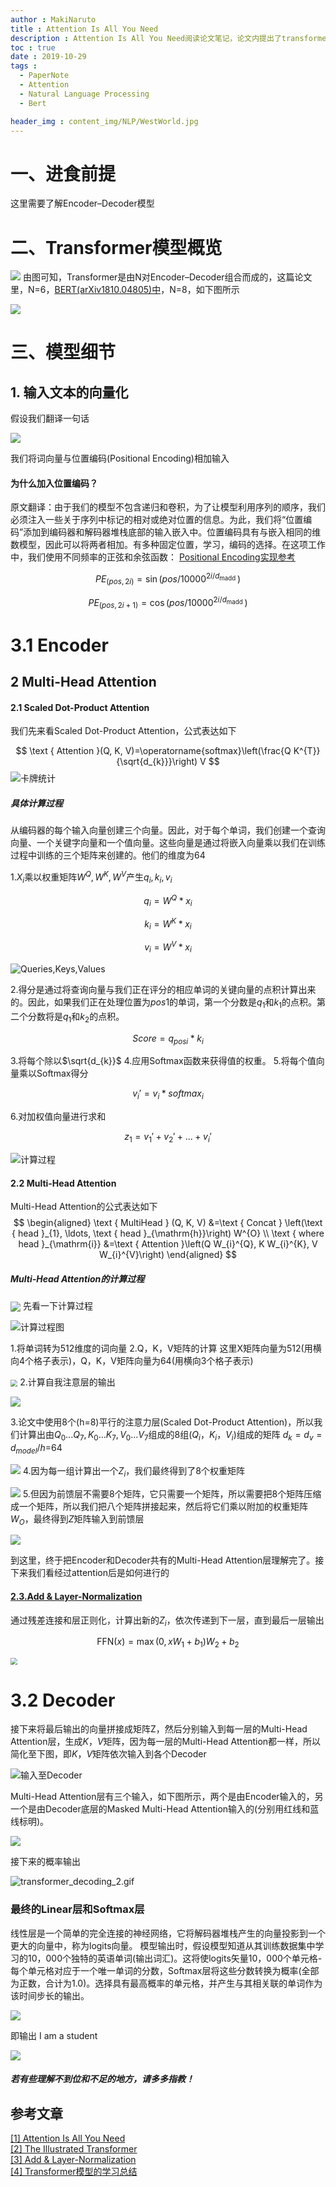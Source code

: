 ```yaml
---
author : MakiNaruto
title : Attention Is All You Need
description : Attention Is All You Need阅读论文笔记，论文内提出了transformer模型
toc : true
date : 2019-10-29
tags : 
  - PaperNote
  - Attention
  - Natural Language Processing
  - Bert

header_img : content_img/NLP/WestWorld.jpg
---
```



# 一、进食前提
这里需要了解Encoder–Decoder模型

# 二、Transformer模型概览

![](/content_img/NLP/Transformer/Transformer.webp)
由图可知，Transformer是由N对Encoder–Decoder组合而成的，这篇论文里，N=6，[BERT(arXiv1810.04805)中](https://arxiv.org/abs/1810.04805)，N=8，如下图所示

![](/content_img/NLP/Transformer/1.webp)


# 三、模型细节

## 1.  输入文本的向量化
假设我们翻译一句话

![](/content_img/NLP/Transformer/2.webp)

我们将词向量与位置编码(Positional Encoding)相加输入
#### 为什么加入位置编码？
原文翻译：由于我们的模型不包含递归和卷积，为了让模型利用序列的顺序，我们必须注入一些关于序列中标记的相对或绝对位置的信息。为此，我们将“位置编码”添加到编码器和解码器堆栈底部的输入嵌入中。位置编码具有与嵌入相同的维数模型，因此可以将两者相加。有多种固定位置，学习，编码的选择。在这项工作中，我们使用不同频率的正弦和余弦函数：
[Positional Encoding实现参考](https://caicai.science/2018/10/06/attention%E6%80%BB%E8%A7%88/)

$$P E_{(p o s, 2 i)}=\sin \left(p o s / 10000^{2 i / d_{\text {madd }}}\right)$$

$$P E_{(p o s, 2 i+1)}=\cos \left(p o s / 10000^{2 i / d_{\text {madd }}}\right)$$
# 3.1  Encoder
## 2  Multi-Head Attention
#### 2.1  Scaled Dot-Product Attention
我们先来看Scaled Dot-Product Attention，公式表达如下

$$
\text { Attention }(Q, K, V)=\operatorname{softmax}\left(\frac{Q K^{T}}{\sqrt{d_{k}}}\right) V
$$
<img src="/content_img/NLP/Transformer/3.webp" style="zoom:100%;" alt="卡牌统计" align=center />


##### 具体计算过程
从编码器的每个输入向量创建三个向量。因此，对于每个单词，我们创建一个查询向量、一个关键字向量和一个值向量。这些向量是通过将嵌入向量乘以我们在训练过程中训练的三个矩阵来创建的。他们的维度为64

1.$X_{i}$乘以权重矩阵$W^{Q},W^{K},W^{V}$产生$q_{i},k_{i},v_{i}$

$$q_{i} = W^{Q}*x_{i}$$

$$k_{i} = W^{K}*x_{i}$$

$$v_{i} = W^{V}*x_{i}$$

![Queries,Keys,Values](/content_img/NLP/Transformer/4.webp)

2.得分是通过将查询向量与我们正在评分的相应单词的关键向量的点积计算出来的。因此，如果我们正在处理位置为$pos1$的单词，第一个分数是$q_{1}$和$k_{1}$的点积。第二个分数将是$q_{1}$和$k_{2}$的点积。

$$Score=q_{posi}*k_{i}$$

3.将每个除以$\sqrt{d_{k}}$
4.应用Softmax函数来获得值的权重。
5.将每个值向量乘以Softmax得分

$$v_{i}{'}=v_{i}*softmax_{i}$$

6.对加权值向量进行求和

 $$z_{1}=v_{1}{'}+v_{2}{'}+...+v_{i}{'}$$

![计算过程](/content_img/NLP/Transformer/5.webp)

#### 2.2  Multi-Head Attention
Multi-Head Attention的公式表达如下
$$
\begin{aligned} \text { MultiHead } (Q, K, V) &=\text { Concat } \left(\text { head }_{1}, \ldots, \text { head }_{\mathrm{h}}\right) W^{O} \\ \text { where head }_{\mathrm{i}} &=\text { Attention }\left(Q W_{i}^{Q}, K W_{i}^{K}, V W_{i}^{V}\right) \end{aligned}
$$
##### Multi-Head Attention的计算过程

<img src="/content_img/NLP/Transformer/6.webp" style="zoom:100%;" align=center />
先看一下计算过程

![计算过程图](/content_img/NLP/Transformer/7.webp)

1.将单词转为512维度的词向量
2.Q，K，V矩阵的计算
这里X矩阵向量为512(用横向4个格子表示)，Q，K，V矩阵向量为64(用横向3个格子表示)

<img src="/content_img/NLP/Transformer/8.webp" style="zoom:70%;" align=center />
2.计算自我注意层的输出

![](/content_img/NLP/Transformer/9.webp)

3.论文中使用8个(h=8)平行的注意力层(Scaled Dot-Product Attention)，所以我们计算出由$Q_{0}...Q_{7},K_{0}...K_{7},V_{0}...V_{7}$组成的8组$(Q_{i}，K_{i}，V_{i})$组成的矩阵
$d_{k}=d_{v}=d_{model}/h$=64

![](/content_img/NLP/Transformer/10.webp)
4.因为每一组计算出一个$Z_{i}$，我们最终得到了8个权重矩阵

![](/content_img/NLP/Transformer/11.webp)
5.但因为前馈层不需要8个矩阵，它只需要一个矩阵，所以需要把8个矩阵压缩成一个矩阵，所以我们把八个矩阵拼接起来，然后将它们乘以附加的权重矩阵$W_{O}$，最终得到$Z$矩阵输入到前馈层

![](/content_img/NLP/Transformer/12.webp)

到这里，终于把Encoder和Decoder共有的Multi-Head Attention层理解完了。接下来我们看经过attention后是如何进行的

#### [2.3.Add & Layer-Normalization](https://arxiv.org/abs/1607.06450)
通过残差连接和层正则化，计算出新的$Z_{i}$，依次传递到下一层，直到最后一层输出

$$
\mathrm{FFN}(x)=\max \left(0, x W_{1}+b_{1}\right) W_{2}+b_{2}
$$

<img src="/content_img/NLP/Transformer/13.webp" style="zoom:70%;" align=center />

# 3.2 Decoder
接下来将最后输出的向量拼接成矩阵Z，然后分别输入到每一层的Multi-Head Attention层，生成$K，V$矩阵，因为每一层的Multi-Head Attention都一样，所以简化至下图，即$K，V$矩阵依次输入到各个Decoder

![输入至Decoder](/content_img/NLP/Transformer/14.webp)


Multi-Head Attention层有三个输入，如下图所示，两个是由Encoder输入的，另一个是由Decoder底层的Masked Multi-Head Attention输入的(分别用红线和蓝线标明)。

<img src="/content_img/NLP/Transformer/15.webp" style="zoom:100%;" align=center />

接下来的概率输出

![transformer_decoding_2.gif](/content_img/NLP/Transformer/16.gif)

### 最终的Linear层和Softmax层
线性层是一个简单的完全连接的神经网络，它将解码器堆栈产生的向量投影到一个更大的向量中，称为logits向量。
模型输出时，假设模型知道从其训练数据集中学习的10，000个独特的英语单词(输出词汇)。这将使logits矢量10，000个单元格-每个单元格对应于一个唯一单词的分数，Softmax层将这些分数转换为概率(全部为正数，合计为1.0)。选择具有最高概率的单元格，并产生与其相关联的单词作为该时间步长的输出。

![](/content_img/NLP/Transformer/17.webp)

即输出 I am a student <eos>

![](/content_img/NLP/Transformer/18.webp)

##### 若有些理解不到位和不足的地方，请多多指教！
## 参考文章
[[1]  Attention Is All You Need](https://arxiv.org/abs/1706.03762)<br>
[[2]  The Illustrated Transformer](https://jalammar.github.io/illustrated-transformer/)<br>
[[3]  Add & Layer-Normalization](https://arxiv.org/abs/1607.06450)<br>
[[4]  Transformer模型的学习总结](https://www.jianshu.com/p/923c8b489604)<br>
